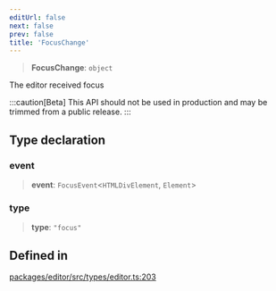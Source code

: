 ```yaml
---
editUrl: false
next: false
prev: false
title: 'FocusChange'
---
```


> **FocusChange**: `object`

The editor received focus

:::caution[Beta]
This API should not be used in production and may be trimmed from a public release.
:::

## Type declaration

### event

> **event**: `FocusEvent`\<`HTMLDivElement`, `Element`\>

### type

> **type**: `"focus"`

## Defined in

[packages/editor/src/types/editor.ts:203](https://github.com/portabletext/editor/blob/66b5022fc4919e0540c704fbecb8ab8f991c2439/packages/editor/src/types/editor.ts#L203)
